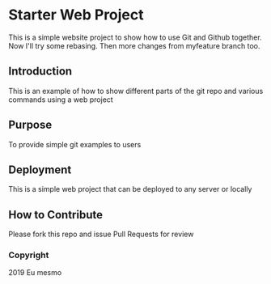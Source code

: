 # Starter Web Project

This is a simple website project to show how to use Git and Github together. Now I'll try some rebasing.
Then more changes from myfeature branch too.

## Introduction

This is an example of how to show different parts of the git repo and various commands using a web project

## Purpose

To provide simple git examples to users

## Deployment

This is a simple web project that can be deployed to any server or locally

## How to Contribute

Please fork this repo and issue Pull Requests for review

### Copyright

2019 Eu mesmo